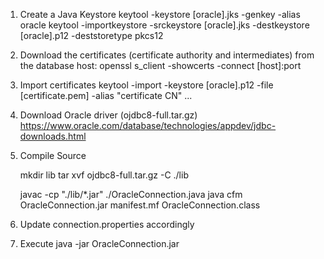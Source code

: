 1. Create a Java Keystore
   keytool -keystore [oracle].jks -genkey -alias oracle
   keytool -importkeystore -srckeystore [oracle].jks -destkeystore [oracle].p12 -deststoretype pkcs12

2. Download the certificates (certificate authority and intermediates) from the database host:
   openssl s_client -showcerts -connect [host]:port

3. Import certificates
   keytool -import -keystore [oracle].p12 -file [certificate.pem] -alias "certificate CN"
   ...

4. Download Oracle driver (ojdbc8-full.tar.gz)
   https://www.oracle.com/database/technologies/appdev/jdbc-downloads.html

5. Compile Source

   mkdir lib
   tar xvf ojdbc8-full.tar.gz -C ./lib

   javac -cp "./lib/*.jar" ./OracleConnection.java
   java cfm OracleConnection.jar manifest.mf OracleConnection.class

6. Update connection.properties accordingly

7. Execute
   java -jar OracleConnection.jar
   


